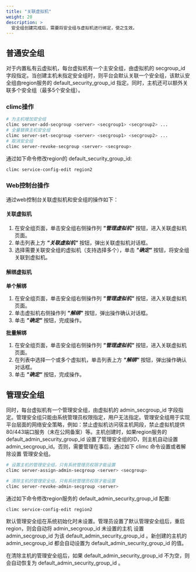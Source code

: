 ```yaml
---
title: "关联虚拟机"
weight: 20
description: >
  安全组创建完成后，需要将安全组与虚拟机进行绑定，使之生效。
---
```


## 普通安全组

对于内置私有云虚拟机，每台虚拟机有一个主安全组，由虚拟机的 secgroup_id 字段指定。当创建主机未指定安全组时，则平台会默认关联一个安全组，该默认安全组由region服务的 default_security_group_id 指定。同时，主机还可以额外关联多个安全组（最多5个安全组）。

### climc操作

```bash
# 为主机增加安全组
climc server-add-secgroup <server> <secgroup1> <secgroup2> ...
# 全量替换主机安全组
climc server-set-secgroup <server> <secgroup1> <secgroup2> ...
# 取消安全组
climc server-revoke-secgroup <server> <secgroup>
```

通过如下命令修改region的 default_security_group_id:

```bash
climc service-config-edit region2
```

### Web控制台操作

通过web控制台关联虚拟机和安全组的操作如下：

#### 关联虚拟机

1. 在安全组页面，单击安全组右侧操作列 **_"管理虚拟机"_** 按钮，进入关联虚拟机页面。
2. 单击列表上方 **_"关联虚拟机"_** 按钮，弹出关联虚拟机对话框。
3. 选择需要关联安全组的虚拟机（支持选择多个），单击 **_"确定"_** 按钮，将安全组关联到虚拟机。

#### 解绑虚拟机

**单个解绑**

1. 在安全组页面，单击安全组右侧操作列 **_"管理虚拟机"_** 按钮，进入关联虚拟机页面。
2. 单击虚拟机右侧操作列 **_"解绑"_** 按钮，弹出操作确认对话框。
3. 单击 **_"确定"_** 按钮，完成操作。

**批量解绑**

1. 在安全组页面，单击安全组右侧操作列 **_"管理虚拟机"_** 按钮，进入关联虚拟机页面。
2. 在列表中选择一个或多个虚拟机，单击列表上方 **_"解绑"_** 按钮，弹出操作确认对话框。
3. 单击 **_"确定"_** 按钮，完成操作。

## 管理安全组

同时，每台虚拟机有一个管理安全组，由虚拟机的 admin_secgroup_id 字段指定。管理安全组只能由系统管理员权限指定，用户无法指定。管理安全组用于实现平台层面的网络安全策略，例如：禁止虚拟机访问宿主机网段，禁止虚拟机提供80/443端口服务（未在公网备案）等。主机创建时，如果region服务的 default_admin_security_group_id 设置了管理安全组的ID，则主机自动设置 admin_secgroup_id。否则，需要管理在事后，通过如下 climc 命令设置或者解除设置 管理安全组。

```bash
# 设置主机的管理安全组，只有系统管理员权限才能设置
climc server-assign-admin-secgroup <server> <secgroup>
```

```bash
# 清除主机的管理安全组，只有系统管理员权限才能设置
climc server-revoke-admin-secgroup <server>
```

通过如下命令修改region服务的 default_admin_security_group_id 配置:

```bash
climc service-config-edit region2
```

默认管理安全组在系统初始化时未设置。管理员设置了默认管理安全组后，重启region，则会自动将 admin_secgroup_id 未设置的主机 设置 admin_secgroup_id 为该 default_admin_security_group_id 。新创建的主机的 admin_secgroup_id 都会自动设置为 default_admin_security_group_id 的值。

在清除主机的管理安全组后，如果 default_admin_security_group_id 不为空，则会自动恢复为 default_admin_security_group_id 。


